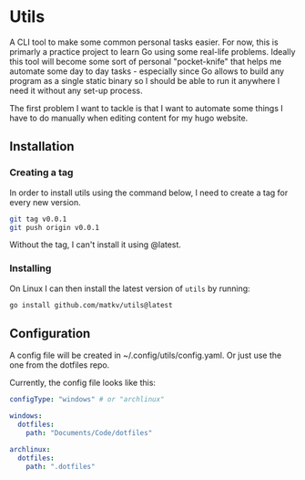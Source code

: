 # Utils

A CLI tool to make some common personal tasks easier. For now, this is primarly a practice project to learn Go using some real-life problems. Ideally this tool will become some sort of personal "pocket-knife" that helps me automate some day to day tasks - especially since Go allows to build any program as a single static binary so I should be able to run it anywhere I need it without any set-up process.

The first problem I want to tackle is that I want to automate some things I have to do manually when editing content for my hugo website.

## Installation

### Creating a tag

In order to install utils using the command below, I need to create a tag for every new version.

```bash
git tag v0.0.1
git push origin v0.0.1
```

Without the tag, I can't install it using @latest.

### Installing

On Linux I can then install the latest version of `utils` by running:

```bash
go install github.com/matkv/utils@latest
```

## Configuration

A config file will be created in ~/.config/utils/config.yaml. Or just use the one from the dotfiles repo.

Currently, the config file looks like this:

```yaml
configType: "windows" # or "archlinux"

windows:
  dotfiles:
    path: "Documents/Code/dotfiles"

archlinux:
  dotfiles:
    path: ".dotfiles"
```
